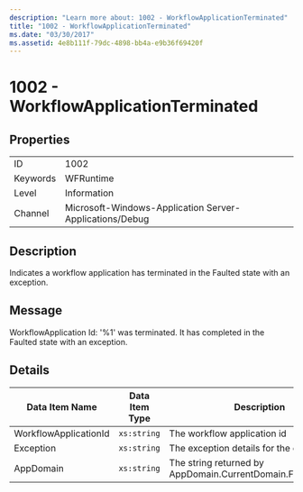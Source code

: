 ```yaml
---
description: "Learn more about: 1002 - WorkflowApplicationTerminated"
title: "1002 - WorkflowApplicationTerminated"
ms.date: "03/30/2017"
ms.assetid: 4e8b111f-79dc-4898-bb4a-e9b36f69420f
---
```

# 1002 - WorkflowApplicationTerminated

## Properties  
  
|||  
|-|-|  
|ID|1002|  
|Keywords|WFRuntime|  
|Level|Information|  
|Channel|Microsoft-Windows-Application Server-Applications/Debug|  
  
## Description  

 Indicates a workflow application has terminated in the Faulted state with an exception.  
  
## Message  

 WorkflowApplication Id: '%1' was terminated. It has completed in the Faulted state with an exception.  
  
## Details  
  
|Data Item Name|Data Item Type|Description|  
|--------------------|--------------------|-----------------|  
|WorkflowApplicationId|`xs:string`|The workflow application id|  
|Exception|`xs:string`|The exception details for the exception|  
|AppDomain|`xs:string`|The string returned by AppDomain.CurrentDomain.FriendlyName.|
